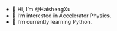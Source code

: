 - 👋 Hi, I’m @HaishengXu
- 👀 I’m interested in Accelerator Physics.
- 🌱 I’m currently learning Python.


<!---
HaishengXu/HaishengXu is a ✨ special ✨ repository because its `README.md` (this file) appears on your GitHub profile.
You can click the Preview link to take a look at your changes.
--->
